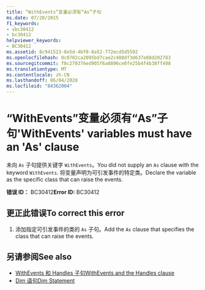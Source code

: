 ```yaml
---
title: “WithEvents”变量必须有“As”子句
ms.date: 07/20/2015
f1_keywords:
- vbc30412
- bc30412
helpviewer_keywords:
- BC30412
ms.assetid: 8c941523-8e5d-4bf0-8a52-772ecd5d5592
ms.openlocfilehash: 0c0702ca2095bd7cae2c488df3d637e88d202783
ms.sourcegitcommit: f8c270376ed905f6a8896ce0fe25b4f4b38ff498
ms.translationtype: MT
ms.contentlocale: zh-CN
ms.lasthandoff: 06/04/2020
ms.locfileid: "84362004"
---
```

# <a name="withevents-variables-must-have-an-as-clause"></a><span data-ttu-id="18533-102">“WithEvents”变量必须有“As”子句</span><span class="sxs-lookup"><span data-stu-id="18533-102">'WithEvents' variables must have an 'As' clause</span></span>
<span data-ttu-id="18533-103">未向 `As` 子句提供关键字 `WithEvents`。</span><span class="sxs-lookup"><span data-stu-id="18533-103">You did not supply an `As` clause with the keyword `WithEvents`.</span></span> <span data-ttu-id="18533-104">将变量声明为可引发事件的特定类。</span><span class="sxs-lookup"><span data-stu-id="18533-104">Declare the variable as the specific class that can raise the events.</span></span>  
  
 <span data-ttu-id="18533-105">**错误 ID：** BC30412</span><span class="sxs-lookup"><span data-stu-id="18533-105">**Error ID:** BC30412</span></span>  
  
## <a name="to-correct-this-error"></a><span data-ttu-id="18533-106">更正此错误</span><span class="sxs-lookup"><span data-stu-id="18533-106">To correct this error</span></span>  
  
1. <span data-ttu-id="18533-107">添加指定可引发事件的类的 `As` 子句。</span><span class="sxs-lookup"><span data-stu-id="18533-107">Add the `As` clause that specifies the class that can raise the events.</span></span>  
  
## <a name="see-also"></a><span data-ttu-id="18533-108">另请参阅</span><span class="sxs-lookup"><span data-stu-id="18533-108">See also</span></span>

- [<span data-ttu-id="18533-109">WithEvents 和 Handles 子句</span><span class="sxs-lookup"><span data-stu-id="18533-109">WithEvents and the Handles clause</span></span>](../programming-guide/language-features/events/index.md#withevents-and-the-handles-clause)
- [<span data-ttu-id="18533-110">Dim 语句</span><span class="sxs-lookup"><span data-stu-id="18533-110">Dim Statement</span></span>](../language-reference/statements/dim-statement.md)

